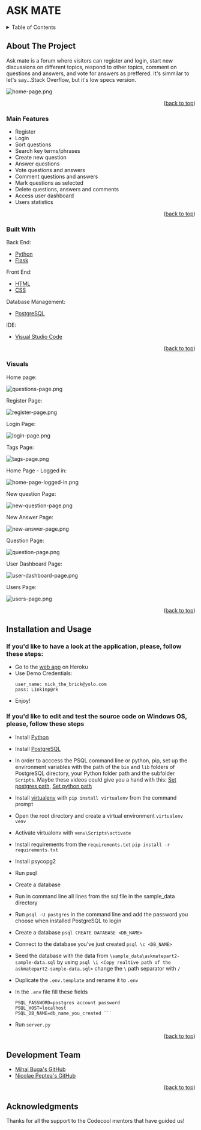 <div id="top"></div>

# ASK MATE

<!-- TABLE OF CONTENTS -->
<details>
  <summary>Table of Contents</summary>
  <ol>
    <li>
      <a href="#about-the-project">About The Project</a>
      <ul>
        <li><a href="#main-features">Main Features</a></li>
        <li><a href="#built-with">Built With</a></li>
        <li><a href="#visuals">Visuals</a></li>
      </ul>
    </li>
    <li><a href="#installation-and-usage">Installation and Usage</a></li>
    <li><a href="#development-team">Development Team</a></li>
    <li><a href="#acknowledgments">Acknowledgments</a></li>
  </ol>
</details>



<!-- ABOUT THE PROJECT -->
## About The Project

Ask mate is a forum where visitors can register and login, start new discussions on different topics, respond to other topics, comment on questions and answers, and vote for answers as preffered. It's simmilar to let's say...Stack Overflow, but it's low specs version.

![home-page.png][home-page]

<p align="right">(<a href="#top">back to top</a>)</p>


### Main Features

- Register
- Login
- Sort questions
- Search key terms/phrases
- Create new question
- Answer questions
- Vote questions and answers
- Comment questions and answers
- Mark questions as selected
- Delete questions, answers and comments
- Access user dashboard
- Users statistics


<p align="right">(<a href="#top">back to top</a>)</p>

### Built With

Back End:
* [Python][python]
* [Flask][flask]

Front End:
* [HTML][html]
* [CSS][css]

Database Management:
* [PostgreSQL][postgres]

IDE:
* [Visual Studio Code][visual-studio-code]

<p align="right">(<a href="#top">back to top</a>)</p>



### Visuals

Home page:

![questions-page.png][questions-page]

Register Page:

![register-page.png][register-page]

Login Page:

![login-page.png][login-page]

Tags Page:

![tags-page.png][tags-page]

Home Page - Logged in:

![home-page-logged-in.png][home-page-logged-in]

New question Page:

![new-question-page.png][new-question-page]

New Answer Page:

![new-answer-page.png][new-answer-page]

Question Page:

![question-page.png][question-page]

User Dashboard Page:

![user-dashboard-page.png][user-dashboard-page]

Users Page:

![users-page.png][users-page]

<p align="right">(<a href="#top">back to top</a>)</p>



## Installation and Usage

### If you'd like to have a look at the application, please, follow these steps:

- Go to the [web app][heroku-app] on Heroku
- Use Demo Credentials:
	```
	user_name: nick_the_brick@yolo.com
	pass: L1nk1np@rk
	``` 
- Enjoy!

### If you'd like to edit and test the source code on Windows OS, please, follow these steps

- Install [Python][python]
- Install [PostgreSQL][postgres]
- In order to acccess the PSQL command line or python, pip, set up the environment variables with the path of the `bin` and `lib` folders of PostgreSQL directory, your Python folder path and the subfolder `Scripts`. Maybe these videos could give you a hand with this: [Set postgres path][set-postgres-env-vars], [Set python path][set-python-env-vars] 
- Install [virtualenv][virtualenv] with `pip install virtualenv` from the command prompt
- Open the root directory and create a virtual environment `virtualenv venv`
- Activate virtualenv with `venv\Scripts\activate`
- Install requirements from the `requirements.txt` `pip install -r requirements.txt`
- Install psycopg2
- Run psql
- Create a database
- Run in command line all lines from the sql file in the sample_data directory
- Run `psql -U postgres` in the command line and add the password you choose when installed PostgreSQL to login
- Create a database `psql CREATE DATABASE <DB_NAME>`
- Connect to the database you've just created `psql \c <DB_NAME>`
- Seed the database with the data from `\sample_data\askmatepart2-sample-data.sql` by using `psql \i <Copy realtive path of the askmatepart2-sample-data.sql>` change the `\` path separator with `/`
- Duplicate the `.env.template` and rename it to `.env`
- In the `.env` file fill these fields

    ```PSQL_USER_NAME=postgres account
    PSQL_PASSWORD=postgres account password
    PSQL_HOST=localhost
    PSQL_DB_NAME=db_name_you_created ```
- Run `server.py`

<p align="right">(<a href="#top">back to top</a>)</p>

## Development Team

* [Mihai Buga's GitHub][mihai-buga]
* [Nicolae Peptea's GitHub][nicolae-peptea]

<p align="right">(<a href="#top">back to top</a>)</p>

<!-- ACKNOWLEDGMENTS -->
## Acknowledgments

Thanks for all the support to the Codecool mentors that have guided us!


<!-- MARKDOWN LINKS & IMAGES -->
[postgres]: https://www.postgresql.org/
[python]: https://www.python.org/
[flask]: https://flask.palletsprojects.com/en/2.0.x/
[html]: https://html.com/
[css]: https://www.w3.org/Style/CSS/Overview.en.html
[visual-studio-code]: https://code.visualstudio.com/
[virtualenv]: https://pypi.org/project/virtualenv/

[mihai-buga]: https://github.com/mihaibuga
[nicolae-peptea]: https://github.com/Nicolae-Peptea

[heroku-app]:https://askmate09.herokuapp.com/

[home-page]: images/captures/home-page.png
[questions-page]: images/captures/questions-page.png
[register-page]: images/captures/register-page.png
[login-page]: images/captures/login-page.png
[tags-page]: images/captures/tags-page.png
[home-page-logged-in]: images/captures/home-page-logged-in.png
[new-question-page]: images/captures/new-question-page.png
[new-answer-page]: images/captures/new-answer-page.png
[question-page]: images/captures/question-page.png
[user-dashboard-page]: images/captures/user-dashboard-page.png
[users-page]: images/captures/users-page.png

[set-postgres-env-vars]: https://youtu.be/0CAzSXG6N8E
[set-python-env-vars]: https://youtu.be/OS5EgtMQrmQ
